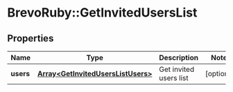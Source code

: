 # BrevoRuby::GetInvitedUsersList

## Properties
Name | Type | Description | Notes
------------ | ------------- | ------------- | -------------
**users** | [**Array&lt;GetInvitedUsersListUsers&gt;**](GetInvitedUsersListUsers.md) | Get invited users list | [optional] 



